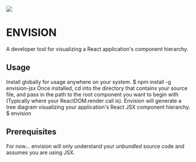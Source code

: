 ![](http://g.recordit.co/UlpyxauWPB.gif)

# ENVISION
A developer tool for visualizing a React application's component hierarchy.

## Usage
Install globally for usage anywhere on your system.
    $ npm install -g envision-jsx
Once installed, cd into the directory that contains your source file, and pass in the path to the root component you want to begin with (Typically where your ReactDOM.render call is). Envision will generate a tree diagram visualizing your application's React JSX component hierarchy.
    $ envision <root-file>
    
## Prerequisites
For now... envision will only understand your *unbundled* source code and assumes you are using JSX.
